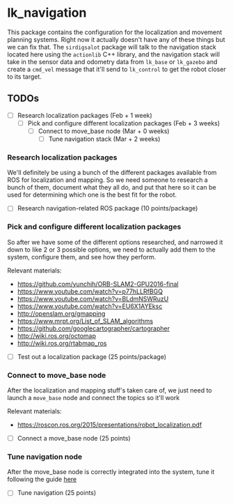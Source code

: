 # lk\_navigation
This package contains the configuration for the localization and movement planning systems.
Right now it actually doesn't have any of these things but we can fix that.
The `sirdigsalot` package will talk to the navigation stack located here using the `actionlib` C++ library, and the navigation stack will take in the sensor data and odometry data from `lk_base` or `lk_gazebo` and create a `cmd_vel` message that it'll send to `lk_control` to get the robot closer to its target.

## TODOs
- [ ] Research localization packages (Feb + 1 week)
  - [ ] Pick and configure different localization packages (Feb + 3 weeks)
    - [ ] Connect to move\_base node (Mar + 0 weeks)
        - [ ] Tune navigation stack (Mar + 2 weeks)

### Research localization packages
We'll definitely be using a bunch of the different packages available from ROS for localization and mapping.
So we need someone to research a bunch of them, document what they all do, and put that here so it can be used for determining which one is the best fit for the robot.

- [ ] Research navigation-related ROS package (10 points/package)

### Pick and configure different localization packages
So after we have some of the different options researched, and narrowed it down to like 2 or 3 possible options, we need to actually add them to the system, configure them, and see how they perform.

Relevant materials:
- https://github.com/yunchih/ORB-SLAM2-GPU2016-final
- https://www.youtube.com/watch?v=p77hLLRfBGQ
- https://www.youtube.com/watch?v=BLdmNSWRuzU
- https://www.youtube.com/watch?v=EU6X1AYEksc
- http://openslam.org/gmapping
- https://www.mrpt.org/List_of_SLAM_algorithms
- https://github.com/googlecartographer/cartographer
- http://wiki.ros.org/octomap
- http://wiki.ros.org/rtabmap_ros

- [ ] Test out a localization package (25 points/package)

### Connect to move\_base node
After the localization and mapping stuff's taken care of, we just need to launch a `move_base` node and connect the topics so it'll work

Relevant materials:
- https://roscon.ros.org/2015/presentations/robot_localization.pdf

- [ ] Connect a move\_base node (25 points)

### Tune navigation node
After the move\_base node is correctly integrated into the system, tune it following the guide [here](http://kaiyuzheng.me/documents/navguide.pdf)

- [ ] Tune navigation (25 points)
